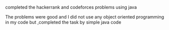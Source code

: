 completed the hackerrank and codeforces problems using java

The problems were good and I did not use any object oriented programming in my code but ,completed the task by simple java code

